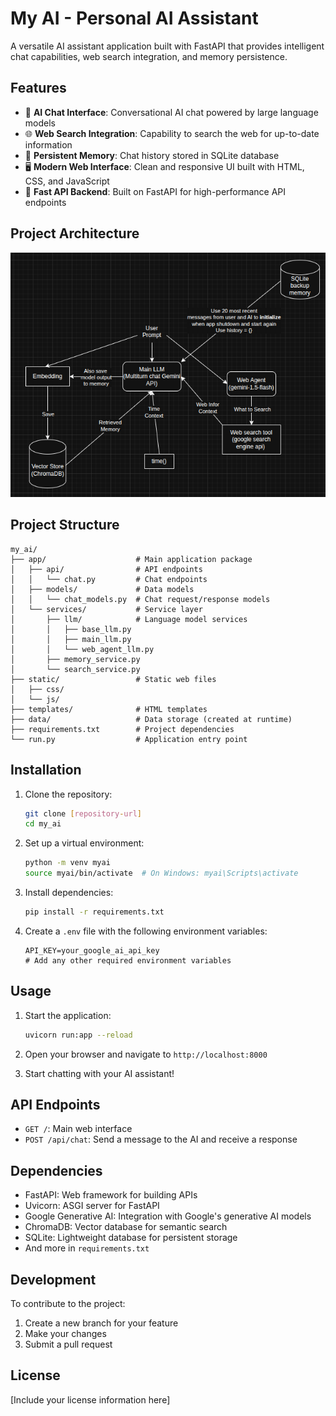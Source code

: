# My AI - Personal AI Assistant

A versatile AI assistant application built with FastAPI that provides intelligent chat capabilities, web search integration, and memory persistence.

## Features

- 💬 **AI Chat Interface**: Conversational AI chat powered by large language models
- 🌐 **Web Search Integration**: Capability to search the web for up-to-date information
- 💾 **Persistent Memory**: Chat history stored in SQLite database
- 🖥️ **Modern Web Interface**: Clean and responsive UI built with HTML, CSS, and JavaScript
- 🚀 **Fast API Backend**: Built on FastAPI for high-performance API endpoints

## Project Architecture

![Project Architecture Diagram](Proj_diagram.png)

## Project Structure

```
my_ai/
├── app/                    # Main application package
│   ├── api/                # API endpoints
│   │   └── chat.py         # Chat endpoints
│   ├── models/             # Data models
│   │   └── chat_models.py  # Chat request/response models
│   └── services/           # Service layer
│       ├── llm/            # Language model services
│       │   ├── base_llm.py
│       │   ├── main_llm.py
│       │   └── web_agent_llm.py
│       ├── memory_service.py
│       └── search_service.py
├── static/                 # Static web files
│   ├── css/
│   └── js/
├── templates/              # HTML templates
├── data/                   # Data storage (created at runtime)
├── requirements.txt        # Project dependencies
└── run.py                  # Application entry point
```

## Installation

1. Clone the repository:
   ```bash
   git clone [repository-url]
   cd my_ai
   ```

2. Set up a virtual environment:
   ```bash
   python -m venv myai
   source myai/bin/activate  # On Windows: myai\Scripts\activate
   ```

3. Install dependencies:
   ```bash
   pip install -r requirements.txt
   ```

4. Create a `.env` file with the following environment variables:
   ```
   API_KEY=your_google_ai_api_key
   # Add any other required environment variables
   ```

## Usage

1. Start the application:
   ```bash
   uvicorn run:app --reload
   ```

2. Open your browser and navigate to `http://localhost:8000`

3. Start chatting with your AI assistant!

## API Endpoints

- `GET /`: Main web interface
- `POST /api/chat`: Send a message to the AI and receive a response

## Dependencies

- FastAPI: Web framework for building APIs
- Uvicorn: ASGI server for FastAPI
- Google Generative AI: Integration with Google's generative AI models
- ChromaDB: Vector database for semantic search
- SQLite: Lightweight database for persistent storage
- And more in `requirements.txt`

## Development

To contribute to the project:

1. Create a new branch for your feature
2. Make your changes
3. Submit a pull request

## License

[Include your license information here]
